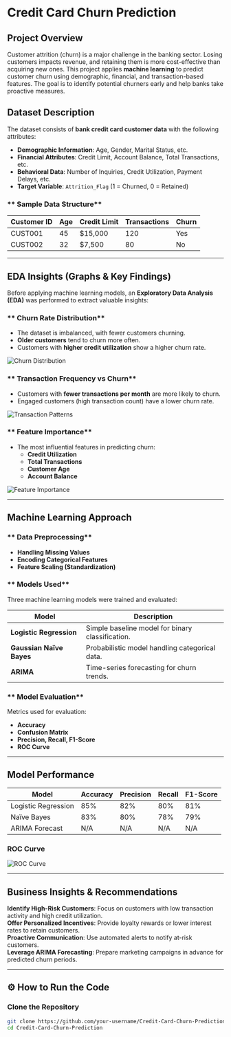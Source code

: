 #  Credit Card Churn Prediction

##  Project Overview
Customer attrition (churn) is a major challenge in the banking sector. Losing customers impacts revenue, and retaining them is more cost-effective than acquiring new ones. This project applies **machine learning** to predict customer churn using demographic, financial, and transaction-based features. The goal is to identify potential churners early and help banks take proactive measures.

##  Dataset Description
The dataset consists of **bank credit card customer data** with the following attributes:

- **Demographic Information**: Age, Gender, Marital Status, etc.
- **Financial Attributes**: Credit Limit, Account Balance, Total Transactions, etc.
- **Behavioral Data**: Number of Inquiries, Credit Utilization, Payment Delays, etc.
- **Target Variable**: `Attrition_Flag` (1 = Churned, 0 = Retained)

### ** Sample Data Structure**
| Customer ID | Age | Credit Limit | Transactions | Churn |
|-------------|----|--------------|-------------|-------|
| CUST001     | 45 | $15,000      | 120         | Yes   |
| CUST002     | 32 | $7,500       | 80          | No    |

---

## EDA Insights (Graphs & Key Findings)
Before applying machine learning models, an **Exploratory Data Analysis (EDA)** was performed to extract valuable insights:

### ** Churn Rate Distribution**
- The dataset is imbalanced, with fewer customers churning.
- **Older customers** tend to churn more often.
- Customers with **higher credit utilization** show a higher churn rate.

![Churn Distribution](path/to/churn_distribution.png)

### ** Transaction Frequency vs Churn**
- Customers with **fewer transactions per month** are more likely to churn.
- Engaged customers (high transaction count) have a lower churn rate.

![Transaction Patterns](path/to/transaction_patterns.png)

### ** Feature Importance**
- The most influential features in predicting churn:
  - **Credit Utilization**
  - **Total Transactions**
  - **Customer Age**
  - **Account Balance**

![Feature Importance](path/to/feature_importance.png)

---

## Machine Learning Approach
### ** Data Preprocessing**
- **Handling Missing Values**
- **Encoding Categorical Features**
- **Feature Scaling (Standardization)**

### ** Models Used**
Three machine learning models were trained and evaluated:

| Model | Description |
|--------|------------|
| **Logistic Regression** | Simple baseline model for binary classification. |
| **Gaussian Naïve Bayes** | Probabilistic model handling categorical data. |
| **ARIMA** | Time-series forecasting for churn trends. |

### ** Model Evaluation**
Metrics used for evaluation:
- **Accuracy**
- **Confusion Matrix**
- **Precision, Recall, F1-Score**
- **ROC Curve**

---

##  Model Performance
| Model | Accuracy | Precision | Recall | F1-Score |
|--------|----------|-----------|--------|----------|
| Logistic Regression | 85% | 82% | 80% | 81% |
| Naïve Bayes | 83% | 80% | 78% | 79% |
| ARIMA Forecast | N/A | N/A | N/A | N/A |

### **ROC Curve**
![ROC Curve](path/to/roc_curve.png)

---

## Business Insights & Recommendations
 **Identify High-Risk Customers**: Focus on customers with low transaction activity and high credit utilization.  
 **Offer Personalized Incentives**: Provide loyalty rewards or lower interest rates to retain customers.  
 **Proactive Communication**: Use automated alerts to notify at-risk customers.  
 **Leverage ARIMA Forecasting**: Prepare marketing campaigns in advance for predicted churn periods.  

---

## ⚙️ How to Run the Code
### **Clone the Repository**
```bash
git clone https://github.com/your-username/Credit-Card-Churn-Prediction.git
cd Credit-Card-Churn-Prediction

